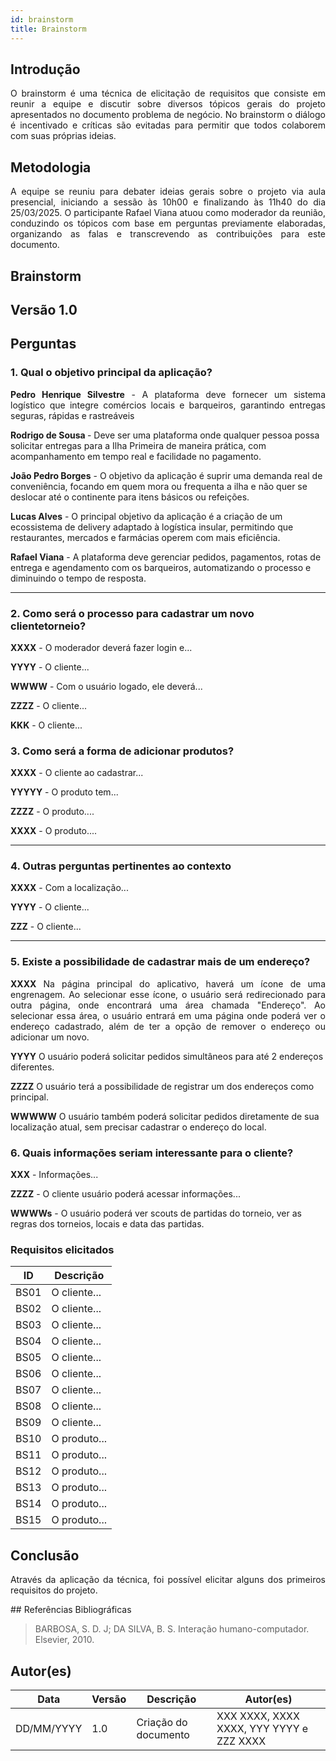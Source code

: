 ```yaml
---
id: brainstorm
title: Brainstorm
---
```


## Introdução
<p align = "justify">
O brainstorm é uma técnica de elicitação de requisitos que consiste em reunir a equipe e discutir sobre diversos tópicos gerais do projeto apresentados no documento problema de negócio. No brainstorm o diálogo é incentivado e críticas são evitadas para permitir que todos colaborem com suas próprias ideias.
</p>

## Metodologia
<p align = "justify">
A equipe se reuniu para debater ideias gerais sobre o projeto via aula presencial, iniciando a sessão às 10h00 e finalizando às 11h40 do dia 25/03/2025. O participante Rafael Viana atuou como moderador da reunião, conduzindo os tópicos com base em perguntas previamente elaboradas, organizando as falas e transcrevendo as contribuições para este documento.
</p>

## Brainstorm

## Versão 1.0

## Perguntas

### 1. Qual o objetivo principal da aplicação?

<p align = "justify">
<b>Pedro Henrique Silvestre</b> - A plataforma deve fornecer um sistema logístico que integre comércios locais e barqueiros, garantindo entregas seguras, rápidas e rastreáveis
</p>

<b>Rodrigo de Sousa </b> - Deve ser uma plataforma onde qualquer pessoa possa solicitar entregas para a Ilha Primeira de maneira prática, com acompanhamento em tempo real e facilidade no pagamento.

<b>João Pedro Borges</b> - O objetivo da aplicação é suprir uma demanda real de conveniência, focando em quem mora ou frequenta a ilha e não quer se deslocar até o continente para itens básicos ou refeições.

<b>Lucas Alves</b> - O principal objetivo da aplicação é a criação de um ecossistema de delivery adaptado à logística insular, permitindo que restaurantes, mercados e farmácias operem com mais eficiência.

<b>Rafael Viana</b> - A plataforma deve gerenciar pedidos, pagamentos, rotas de entrega e agendamento com os barqueiros, automatizando o processo e diminuindo o tempo de resposta.

</p>

---
### 2. Como será o processo para cadastrar um novo clientetorneio?

<p align = "justify"></p>
<b>XXXX</b> - O moderador deverá fazer login e...

<b>YYYY</b> - O cliente...

<b>WWWW</b> - Com o usuário logado, ele deverá...

<b>ZZZZ</b> - O cliente...

<b>KKK</b> - O cliente...



### 3. Como será a forma de adicionar produtos?

<p align = "justify">
<b>XXXX</b> - O cliente ao cadastrar...
</p>

<p align = "justify">
<b>YYYYY</b> - O produto tem...
</p>

<b>ZZZZ</b> - O produto....

<b>XXXX</b> - O produto....


---

### 4. Outras perguntas pertinentes ao contexto

<p align = "justify">
<b>XXXX</b> - Com a localização...
</p>

<b>YYYY</b> - O cliente...

<b>ZZZ</b> - O cliente...

---

### 5. Existe a possibilidade de cadastrar mais de um endereço?
<p align = "justify">
<b>XXXX</b> Na página principal do aplicativo, haverá um ícone de uma engrenagem. Ao selecionar esse ícone, o usuário será redirecionado para outra página, onde encontrará uma área chamada "Endereço". Ao selecionar essa área, o usuário entrará em uma página onde poderá ver o endereço cadastrado, além de ter a opção de remover o endereço ou adicionar um novo.
</p>
<b>YYYY</b> O usuário poderá solicitar pedidos simultâneos para até 2 endereços diferentes.

<b>ZZZZ</b> O usuário terá a possibilidade de registrar um dos endereços como principal.

<b>WWWWW</b> O usuário também poderá solicitar pedidos diretamente de sua localização atual, sem precisar cadastrar o endereço do local.
</p>

### 6. Quais informações seriam interessante para o cliente?
<p align = "justify">
   <b>XXX</b> - Informações...
</p>
   <b>ZZZZ</b> - O cliente usuário poderá acessar informações...

   <b>WWWWs</b> - O usuário poderá ver scouts de partidas do torneio, ver as regras dos torneios, locais e data das partidas.

</p>

### Requisitos elicitados

|ID|Descrição|
|----|-------------|
|BS01| O cliente...|
|BS02| O cliente...|
|BS03| O cliente...|
|BS04| O cliente...|
|BS05| O cliente...|
|BS06| O cliente...|
|BS07| O cliente...|
|BS08| O cliente...|
|BS09| O cliente...|
|BS10| O produto...|
|BS11| O produto...|
|BS12| O produto...|
|BS13| O produto...|
|BS14| O produto...|
|BS15| O produto...|

## Conclusão
<p align = "justify">
Através da aplicação da técnica, foi possível elicitar alguns dos primeiros requisitos do projeto.
</p>
## Referências Bibliográficas

> BARBOSA, S. D. J; DA SILVA, B. S. Interação humano-computador. Elsevier, 2010.


## Autor(es)
| Data | Versão | Descrição | Autor(es) |
| -- | -- | -- | -- |
| DD/MM/YYYY | 1.0 | Criação do documento | XXX XXXX, XXXX XXXX, YYY YYYY e ZZZ XXXX |
